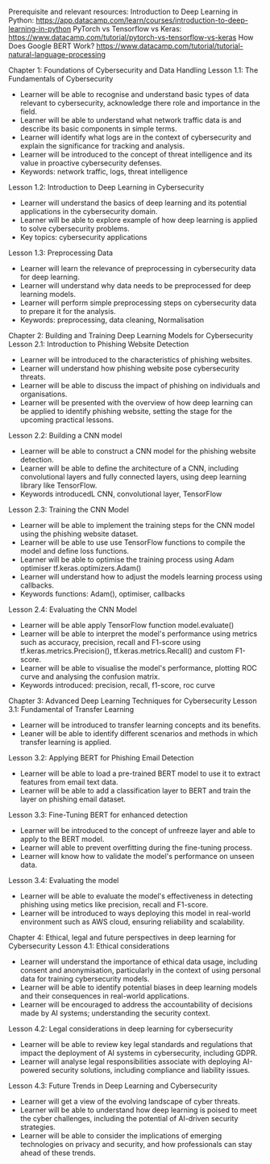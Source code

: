 Prerequisite and relevant resources:
Introduction to Deep Learning in Python: https://app.datacamp.com/learn/courses/introduction-to-deep-learning-in-python 
PyTorch vs Tensorflow vs Keras: https://www.datacamp.com/tutorial/pytorch-vs-tensorflow-vs-keras
How Does Google BERT Work? https://www.datacamp.com/tutorial/tutorial-natural-language-processing


Chapter 1: Foundations of Cybersecurity and Data Handling
Lesson 1.1: The Fundamentals of Cybersecurity

- Learner will be able to recognise and understand basic types of data relevant to cybersecurity, acknowledge there role and importance in the field.
- Learner will be able to understand what network traffic data is and describe its basic components in simple terms.
- Learner will identify what logs are in the context of cybersecurity and explain the significance for tracking and analysis.
- Learner will be introduced to the concept of threat intelligence and its value in proactive cybersecurity defenses.
- Keywords: network traffic, logs, threat intelligence

Lesson 1.2: Introduction to Deep Learning in Cybersecurity

- Learner will understand the basics of deep learning and its potential applications in the cybersecurity domain.
- Learner will be able to explore example of how deep learning is applied to solve cybersecurity problems.
- Key topics: cybersecurity applications

Lesson 1.3: Preprocessing Data

- Learner will learn the relevance of preprocessing in cybersecurity data for deep learning.
- Learner will understand why data needs to be preprocessed for deep learning models.
- Learner will perform simple preprocessing steps on cybersecurity data to prepare it for the analysis.
- Keywords: preprocessing, data cleaning, Normalisation

Chapter 2: Building and Training Deep Learning Models for Cybersecurity
Lesson 2.1: Introduction to Phishing Website Detection

- Learner will be introduced to the characteristics of phishing websites.
- Learner will understand how phishing website pose cybersecurity threats.
- Learner will be able to discuss the impact of phishing on individuals and organisations.
- Learner will be presented with the overview of how deep learning can be applied to identify phishing website, setting the stage for the upcoming practical lessons.

Lesson 2.2: Building a CNN model

- Learner will be able to construct a CNN model for the phishing website detection.
- Learner will be able to define the architecture of a CNN, including convolutional layers and fully connected layers, using deep learning library like TensorFlow.
- Keywords introducedL CNN, convolutional layer, TensorFlow

Lesson 2.3: Training the CNN Model

- Learner will be able to implement the training steps for the CNN model using the phishing website dataset.
- Learner will be able to use use TensorFlow functions to compile the model and define loss functions.
- Learner will be able to optimise the training process using Adam optimiser tf.keras.optimizers.Adam()
- Learner will understand how to adjust the models learning process using callbacks.
- Keywords functions: Adam(), optimiser, callbacks

Lesson 2.4: Evaluating the CNN Model

- Learner will be able apply TensorFlow function model.evaluate()
- Learner will be able to interpret the model's performance using metrics such as accuracy, precision, recall and F1-score using tf.keras.metrics.Precision(), tf.keras.metrics.Recall() and custom F1-score.
- Learner will be able to visualise the model's performance, plotting ROC curve and analysing the confusion matrix.
- Keywords introduced: precision, recall, f1-score, roc curve

Chapter 3: Advanced Deep Learning Techniques for Cybersecurity
Lesson 3.1: Fundamental of Transfer Learning

- Learner will be introduced to transfer learning concepts and its benefits.
- Leaner will be able to identify different scenarios and methods in which transfer learning is applied.

Lesson 3.2: Applying BERT for Phishing Email Detection

- Learner will be able to load a pre-trained BERT model to use it to extract features from email text data.
- Learner will be able to add a classification layer to BERT and train the layer on phishing email dataset.

Lesson 3.3: Fine-Tuning BERT for enhanced detection

- Learner will be introduced to the concept of unfreeze layer and able to apply to the BERT model.
- Learner will able to prevent overfitting during the fine-tuning process.
- Learner will know how to validate the model's performance on unseen data.

Lesson 3.4: Evaluating the model

- Learner will be able to evaluate the model's effectiveness in detecting phishing using metics like precision, recall and F1-score.
- Learner will be introduced to ways deploying this model in real-world environment such as AWS cloud, ensuring reliability and scalability.

Chapter 4: Ethical, legal and future perspectives in deep learning for Cybersecurity
Lesson 4.1: Ethical considerations

- Learner will understand the importance of ethical data usage, including consent and anonymisation, particularly in the context of using personal data for training cybersecurity models.
- Learner will be able to identify potential biases in deep learning models and their consequences in real-world applications.
- Learner will be encouraged to address the accountability of decisions made by AI systems; understanding the security context.

Lesson 4.2: Legal considerations in deep learning for cybersecurity

- Learner will be able to review key legal standards and regulations that impact the deployment of AI systems in cybersecurity, including GDPR.
- Learner will analyse legal responsibilities associate with deploying AI-powered security solutions, including compliance and liability issues.

Lesson 4.3: Future Trends in Deep Learning and Cybersecurity

- Learner will get a view of the evolving landscape of cyber threats.
- Learner will be able to understand how deep learning is poised to meet the cyber challenges, including the potential of AI-driven security strategies.
- Learner will be able to consider the implications of emerging technologies on privacy and security, and how professionals can stay ahead of these trends.
